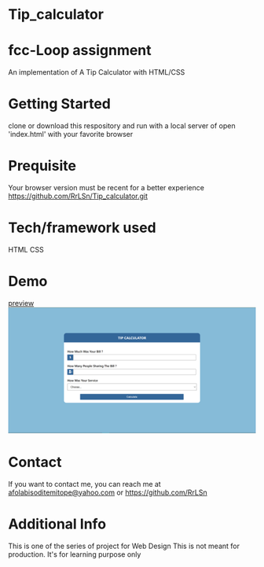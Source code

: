 # Tip_calculator
# fcc-Loop assignment
An implementation of A Tip Calculator with HTML/CSS

# Getting Started
clone or download this respository and run with a local server of open 'index.html' with your favorite browser

# Prequisite
Your browser version must be recent for a better experience https://github.com/RrLSn/Tip_calculator.git

# Tech/framework used
HTML
CSS

# Demo
[preview](https://singular-fudge-a5e5f9.netlify.app)
![screenshot](./media/Screenshot%202022-11-29%20063130.png)


# Contact
If you want to contact me, you can reach me at
afolabisoditemitope@yahoo.com or
https://github.com/RrLSn

# Additional Info
This is one of the series of project for Web Design
This is not meant for production. It's for learning purpose only
